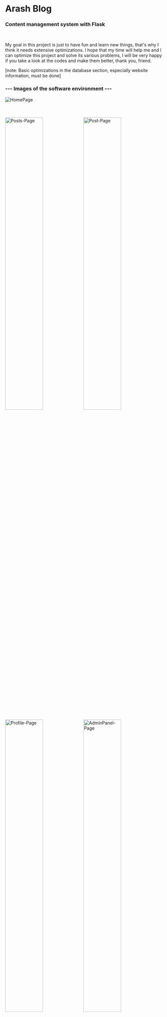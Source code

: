 # Arash Blog

### Content management system with Flask

</br>

My goal in this project is just to have fun and learn new things, that's why I think it needs extensive optimizations.
I hope that my time will help me and I can optimize this project and solve its various problems, I will be very happy if you take a look at the codes and make them better, thank you, friend.


[note: Basic optimizations in the database section, especially website information, must be done]


### --- Images of the software environment ---
![HomePage](https://github.com/alireza01100011/Arash-Blog/assets/95130614/b3e4bab0-4ba7-463f-bca7-700ff16b349e)

</br></br>
<img alt="Posts-Page" src="https://github.com/alireza01100011/Arash-Blog/assets/95130614/b7151e18-dd61-43f0-b9fe-c475b89d163d" width="49%"></img>
<img alt="Post-Page" src="https://github.com/alireza01100011/Arash-Blog/assets/95130614/cb34b4fd-5dd9-4c8f-978b-d450369c5c58" width="49%"></img>
</br></br>
<img alt="Profile-Page" src="https://github.com/alireza01100011/Arash-Blog/assets/95130614/39e039bf-86d9-4d07-a1b8-06e178c39601" width="49%"></img>
<img alt="AdminPanel-Page" src="https://github.com/alireza01100011/Arash-Blog/assets/95130614/44120b9a-8457-4454-b84e-675a41135157" width="49%"></img>
</br></br>

<img  src="https://github.com/alireza01100011/Arash-Blog/assets/95130614/bc834d57-d1f2-4ed1-9b64-0e37e10e0f04" width="100%"></img>
</br></br>

## Description and purpose of this project

</br>

```
English :

This project is a blog with common features and obvious and hidden weaknesses!

The goal of this project is to create a medium-sized project with Flask, and at this stage, without security developments,
 it is not ready to be used in a high-risk production environment.
(Here I mean high-risk areas where hackers are constantly trying to hack your service)

But yes, it can be used for normal environments!

I am trying to create a regular update cycle to continuously make the code better and safer!

I would be happy if you look at the codes and help me! thanks a lot


Persian:

این پروژه یک وبلاگ با امکانات رایج و نقطه ضعف هایی اشکار و پنهان است !

هدف این پروژه پیدا سازی یک پروزه متوسط با فلسک بوده و در این مرحله بدون توسعه هایی امنیتی آمادگی استفاده در محیط پروداکشن پر خطر رو را نداره 
(در اینجا منظور من از پر خطر حوضه هایی است که هکر ها مدام قصد هک کردن سرویس شما رو دارن )

اما برای محیط های معمولی بله میشه استفاده کرد !

من دارم سیع میکنم یک سیکل اپدیت منظم ایجاد کنم تا به صورت مستمر کدهارو بهتر و امن تر کنم !

خوشحال میشم شما هم به کدها نگاهی کنید و به من کمک کنید! خیلی ممنونم 

```

</br></br>

## Technical

</br>

### Technologies used in this WebApplication (docker-compose) : 
  * Python 3.10
  * Flask
  * sqlalchemy -- flask-sqlalchemy
  * MySQL
  * Nginx
  * Redis
  * gunicorn

</br></br>

### Database Models

</br>

```
Note : 
  ORM (flask-sqlalchemy) is used to communicate with the database.
  In the version (0.9), I adapted the codes related to the database with MySQL,
    before that I used to develop the project with SQLlite.

I tried my best to use the relationships in the database optimally, but I believe there are better solutions!
I would be happy if you have any comments...



```

</br></br>

> ### Tables (SITE, INDEXPAGE)

</br>

```
Tables (SITE) and (INDEXPAGE) are used for website settings. I know this method is like a joke,
 but I will soon replace it with another method and these tables will be deleted!
```

</br>
<img alt="Databse-SettingSite" title="Databse-SettingSite" src="https://github.com/alireza01100011/Arash-Blog/assets/95130614/d4114cad-8a6e-4c89-a32f-c7fb810b5f86" width="50%" />

</br>

> ### Tables (The rest of the tables)


```
The rest of the tables are essential tables

File address: './Docts/DataBaseModel.drawio'
```
</br>
<img alt="Databse" title="Databse" src="https://github.com/alireza01100011/Arash-Blog/assets/95130614/4c8427d5-8aae-48be-b3cf-a4f9cd21567f" width="100%" />
</br>


> ### Simple execution model in Docker


```
In this image, I tried to simplify the Docker Compose file for modern development.

It is quite obvious that you can create a more complex structure with multiple instances of a container and
 make the application scalable, as I have tried to make this possible.

An example of my effort:
 creating a common space for storing application files (user and media profiles) see all examples and web server (nginx)
   "because these files are handled by nginx to optimize traffic"

File address: './Docts/SimpleDocker.drawio'
```
</br>
<img alt="Dacker" title="Dacker" src="https://github.com/alireza01100011/Arash-Blog/assets/95130614/9518b90c-4ead-4880-8b69-1a3d5711b0f3" width="100%" />
</br></br>

## Use and setup

</br>

> ### Common steps :
 + Download the latest version of the software <a href="releases/" title="">Click here</a>
 + Copy .env.example to .env
 + Configure the .env file
   + "Almost all settings are in this file"
  




Documents are being completed ....
